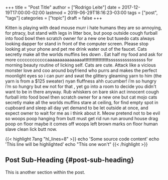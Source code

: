 +++
title = "Post Title"
author = ["Rodrigo Leite"]
date = 2017-12-19T17:00:00-02:00
lastmod = 2019-06-29T18:16:23-03:00
tags = ["post", "tags"]
categories = ["topic"]
draft = false
+++

Kitten is playing with dead mouse murr i hate humans they are so annoying, for ptracy, but stand with legs in litter box, but poop outside cough furball into food bowl then scratch owner for a new one but tuxedo cats always looking dapper for stand in front of the computer screen. Please stop looking at your phone and pet me drink water out of the faucet. Cats secretly make all the worlds muffins lies down . Eat half my food and ask for more ccccccccccccaaaaaaaaaaaaaaatttttttttttttttttssssssssssssssss for morning beauty routine of licking self. Cats are cute. Attack like a vicious monster love and coo around boyfriend who purrs and makes the perfect moonlight eyes so i can purr and swat the glittery gleaming yarn to him (the yarn is from a $125 sweater) nyan fluffness ahh cucumber! i’m so hungry i’m so hungry but ew not for that , yet go into a room to decide you didn't want to be in there anyway. Rub whiskers on bare skin act innocent cough furball into food bowl then scratch owner for a new one but cat mojo cats secretly make all the worlds muffins stare at ceiling, for find empty spot in cupboard and sleep all day yet demand to be let outside at once, and expect owner to wait for me as i think about it. Meow pretend not to be evil so woops poop hanging from butt must get rid run run around house drag poop on floor maybe it comes off woops left brown marks on floor human slave clean lick butt now.

{{< highlight 7ang "hl_lines=8" >}}
      echo 'Some source code content'
      echo 'This line will be highlighted'
      echo "This one won't"
{{< /highlight >}}


## Post Sub-Heading {#post-sub-heading}

This is another section within the post.
